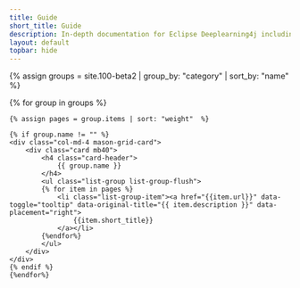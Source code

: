 ```yaml
---
title: Guide
short_title: Guide
description: In-depth documentation for Eclipse Deeplearning4j including import, distributed training, early stopping, and GPU setup.
layout: default
topbar: hide
---
```


{% assign groups = site.100-beta2 | group_by: "category" | sort_by: "name" %}

<div class="row mason-grid">
	{% for group in groups %}

	{% assign pages = group.items | sort: "weight"  %}

	{% if group.name != "" %}
	<div class="col-md-4 mason-grid-card">
	    <div class="card mb40">
	        <h4 class="card-header">
	            {{ group.name }}
	        </h4>
	        <ul class="list-group list-group-flush">
	        {% for item in pages %}
		        <li class="list-group-item"><a href="{{item.url}}" data-toggle="tooltip" data-original-title="{{ item.description }}" data-placement="right">
		        	{{item.short_title}}
		        </a></li>
		    {%endfor%}
	        </ul>
	    </div>
	</div>
	{% endif %}
	{%endfor%}
</div>